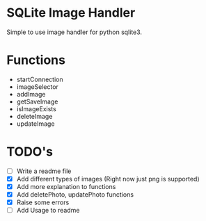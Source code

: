 # SQLite Image Handler
Simple to use image handler for python sqlite3.

# Functions
- startConnection
- imageSelector
- addImage
- getSaveImage
- isImageExists
- deleteImage
- updateImage

# TODO's
- [ ] Write a readme file
- [x] Add different types of images (Right now just png is supported)
- [x] Add more explanation to functions
- [x] Add deletePhoto, updatePhoto functions
- [x] Raise some errors
- [ ] Add Usage to readme
